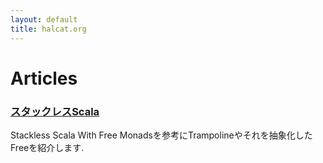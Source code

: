 ```yaml
---
layout: default
title: halcat.org
---
```


<div class="page-header">
  <h1>Articles</h1>
</div>
<div class="panel panel-default">
  <div class="panel-heading">
    <a href="stackless.html"><h3 class="panel-title">スタックレスScala</h3></a>
  </div>
  <div class="panel-body">
    Stackless Scala With Free Monadsを参考にTrampolineやそれを抽象化したFreeを紹介します.
  </div>
</div>
